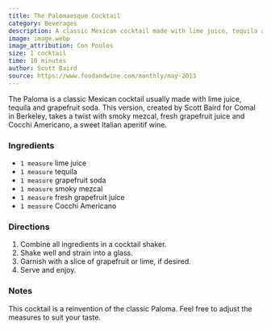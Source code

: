 ```yaml
---
title: The Palomaesque Cocktail
category: Beverages
description: A classic Mexican cocktail made with lime juice, tequila and grapefruit soda, reinvented with smoky mezcal, fresh grapefruit juice and Cocchi Americano.
image: image.webp
image_attribution: Con Poulos
size: 1 cocktail
time: 10 minutes
author: Scott Baird
source: https://www.foodandwine.com/monthly/may-2013
---
```


The Paloma is a classic Mexican cocktail usually made with lime juice, tequila and grapefruit soda. This version, created by Scott Baird for Comal in Berkeley, takes a twist with smoky mezcal, fresh grapefruit juice and Cocchi Americano, a sweet Italian aperitif wine.

### Ingredients

* `1 measure` lime juice
* `1 measure` tequila
* `1 measure` grapefruit soda
* `1 measure` smoky mezcal
* `1 measure` fresh grapefruit juice
* `1 measure` Cocchi Americano

### Directions

1. Combine all ingredients in a cocktail shaker.
2. Shake well and strain into a glass.
3. Garnish with a slice of grapefruit or lime, if desired.
4. Serve and enjoy.

### Notes

This cocktail is a reinvention of the classic Paloma. Feel free to adjust the measures to suit your taste.
